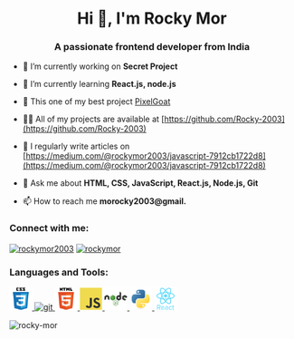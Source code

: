 <h1 align="center">Hi 👋, I'm Rocky Mor</h1>
<h3 align="center">A passionate frontend developer from India</h3>

- 🔭 I’m currently working on **Secret Project**

- 🌱 I’m currently learning **React.js, node.js**

- 👯 This one of my best project [PixelGoat](https://master--pixelgoatproj.netlify.app/)

- 👨‍💻 All of my projects are available at [https://github.com/Rocky-2003](https://github.com/Rocky-2003)

- 📝 I regularly write articles on [https://medium.com/@rockymor2003/javascript-7912cb1722d8](https://medium.com/@rockymor2003/javascript-7912cb1722d8)

- 💬 Ask me about **HTML, CSS, JavaScript, React.js, Node.js, Git**

- 📫 How to reach me **morocky2003@gmail.**

<h3 align="left">Connect with me:</h3>
<p align="left">
<a href="https://twitter.com/rockymor2003" target="blank"><img align="center" src="https://raw.githubusercontent.com/rahuldkjain/github-profile-readme-generator/master/src/images/icons/Social/twitter.svg" alt="rockymor2003" height="30" width="40" /></a>
<a href="https://linkedin.com/in/rockymor" target="blank"><img align="center" src="https://raw.githubusercontent.com/rahuldkjain/github-profile-readme-generator/master/src/images/icons/Social/linked-in-alt.svg" alt="rockymor" height="30" width="40" /></a>
</p>

<h3 align="left">Languages and Tools:</h3>
<p align="left"> <a href="https://www.w3schools.com/css/" target="_blank" rel="noreferrer"> <img src="https://raw.githubusercontent.com/devicons/devicon/master/icons/css3/css3-original-wordmark.svg" alt="css3" width="40" height="40"/> </a> <a href="https://git-scm.com/" target="_blank" rel="noreferrer"> <img src="https://www.vectorlogo.zone/logos/git-scm/git-scm-icon.svg" alt="git" width="40" height="40"/> </a> <a href="https://www.w3.org/html/" target="_blank" rel="noreferrer"> <img src="https://raw.githubusercontent.com/devicons/devicon/master/icons/html5/html5-original-wordmark.svg" alt="html5" width="40" height="40"/> </a> <a href="https://developer.mozilla.org/en-US/docs/Web/JavaScript" target="_blank" rel="noreferrer"> <img src="https://raw.githubusercontent.com/devicons/devicon/master/icons/javascript/javascript-original.svg" alt="javascript" width="40" height="40"/> </a> <a href="https://nodejs.org" target="_blank" rel="noreferrer"> <img src="https://raw.githubusercontent.com/devicons/devicon/master/icons/nodejs/nodejs-original-wordmark.svg" alt="nodejs" width="40" height="40"/> </a> <a href="https://www.python.org" target="_blank" rel="noreferrer"> <img src="https://raw.githubusercontent.com/devicons/devicon/master/icons/python/python-original.svg" alt="python" width="40" height="40"/> </a> <a href="https://reactjs.org/" target="_blank" rel="noreferrer"> <img src="https://raw.githubusercontent.com/devicons/devicon/master/icons/react/react-original-wordmark.svg" alt="react" width="40" height="40"/> </a> </p>

<p><img align="center" src="https://github-readme-stats.vercel.app/api/top-langs?username=rocky-mor&show_icons=true&locale=en&layout=compact" alt="rocky-mor" /></p>
